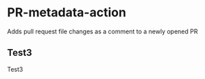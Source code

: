 # PR-metadata-action
Adds pull request file changes as a comment to a newly opened PR

## Test3
Test3
